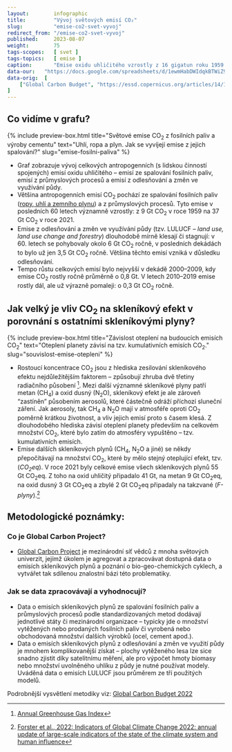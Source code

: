 ```yaml
---
layout:        infographic
title:         "Vývoj světových emisí CO₂"
slug:          "emise-co2-svet-vyvoj"
redirect_from: "/emise-co2-svet-vyvoj"
published:     2023-08-07
weight:        75
tags-scopes:   [ svet ]
tags-topics:   [ emise ]
caption:       "Emise oxidu uhličitého vzrostly z 16 gigatun roku 1959 na 41,1 gigatun v roce 2021. Z naprosté většiny nyní pochází ze spalování fosilních paliv a z průmyslových procesů."
data-our:   "https://docs.google.com/spreadsheets/d/1ewmHabDWIdqkBTWiZ9AAioxpz9D2jUZe_JjJy4QxfxE/edit#gid=1619786287"
data-orig:  [
    ["Global Carbon Budget", "https://essd.copernicus.org/articles/14/1917/2022/"]
]
---
```


## Co vidíme v grafu?
{% include preview-box.html
    title="Světové emise CO<sub>2</sub> z fosilních paliv a výroby cementu"
    text="Uhlí, ropa a plyn. Jak se vyvíjejí emise z jejich spalování?"
    slug="emise-fosilni-paliva"
%}
* Graf zobrazuje vývoj celkových antropogenních (s lidskou činností spojených) emisí oxidu uhličitého – emisí ze spalování fosilních paliv, emisí z průmyslových procesů a emisí z odlesňování a změn ve využívání půdy.
* Většina antropogenních emisí CO<sub>2</sub> pochází ze spalování fosilních paliv ([ropy, uhlí a zemního plynu](/emise-fosilni-paliva)) a z průmyslových procesů. Tyto emise v posledních 60 letech významně vzrostly: z 9 Gt CO<sub>2</sub> v roce 1959 na 37 Gt CO<sub>2</sub> v roce 2021.
* Emise z odlesňování a změn ve využívání půdy (tzv. LULUCF – _land use, land use change and forestry_) dlouhodobě mírně klesají či stagnují: v 60. letech se pohybovaly okolo 6 Gt CO<sub>2</sub> ročně, v posledních dekádách to bylo už jen 3,5 Gt CO<sub>2</sub> ročně. Většina těchto emisí vzniká v důsledku odlesňování.
* Tempo růstu celkových emisí bylo nejvyšší v dekádě 2000–2009, kdy emise CO<sub>2</sub> rostly ročně průměrně o 0,8 Gt. V letech 2010–2019 emise rostly dál, ale už výrazně pomaleji: o 0,3 Gt CO<sub>2</sub> ročně.

## Jak velký je vliv CO<sub>2</sub> na skleníkový efekt v porovnání s ostatními skleníkovými plyny?
{% include preview-box.html
    title="Závislost oteplení na budoucích emisích CO<sub>2</sub>"
    text="Oteplení planety závisí na tzv. kumulativních emisích CO<sub>2</sub>."
    slug="souvislost-emise-otepleni"
%}
* Rostoucí koncentrace CO<sub>2</sub> jsou z hlediska zesilování skleníkového efektu nejdůležitějším faktorem – způsobují zhruba dvě třetiny radiačního působení [^radiacnipusobeni]. Mezi další významné skleníkové plyny patří metan (CH<sub>4</sub>) a oxid dusný (N<sub>2</sub>O), skleníkový efekt je ale zároveň “zastíněn” působením aerosolů, které částečně odráží příchozí sluneční záření. Jak aerosoly, tak CH<sub>4</sub> a N<sub>2</sub>O mají v atmosféře oproti CO<sub>2</sub> poměrně krátkou životnost, a vliv jejich emisí proto s časem klesá. Z dlouhodobého hlediska závisí oteplení planety především na celkovém množství CO<sub>2</sub>, které bylo zatím do atmosféry vypuštěno – tzv. kumulativních emisích.
* Emise dalších skleníkových plynů (CH<sub>4</sub>, N<sub>2</sub>O a jiné) se někdy přepočítávají na množství CO<sub>2</sub>, které by mělo stejný oteplující efekt, tzv. (<glossary id="co2eq">_CO<sub>2</sub>eq_</glossary>). V roce 2021 byly celkové emise všech skleníkových plynů 55 Gt CO<sub>2</sub>eq. Z toho na oxid uhličitý připadalo 41 Gt, na metan 9 Gt CO<sub>2</sub>eq, na oxid dusný 3 Gt CO<sub>2</sub>eq a zbylé 2 Gt CO<sub>2</sub>eq připadaly na takzvané (<glossary id="cfchfc">_F-plyny_</glossary>).[^indicators]

## Metodologické poznámky:

### Co je Global Carbon Project?

* [Global Carbon Project](https://www.globalcarbonproject.org/about/index.htm) je mezinárodní síť vědců z mnoha světových univerzit, jejímž úkolem je agregovat a zpracovávat dostupná data o emisích skleníkových plynů a poznání o bio-geo-chemických cyklech, a vytvářet tak sdílenou znalostní bázi této problematiky.

### Jak se data zpracovávají a vyhodnocují?

* Data o emisích skleníkových plynů ze spalování fosilních paliv a průmyslových procesů podle standardizovaných metod dodávají jednotlivé státy či mezinárodní organizace – typicky jde o množství vytěžených nebo prodaných fosilních paliv či vyrobená nebo obchodovaná množství dalších výrobků (ocel, cement apod.).
* Data o emisích skleníkových plynů z odlesňování a změn ve využití půdy je mnohem komplikovanější získat – plochy vytěženého lesa lze sice snadno zjistit díky satelitnímu měření, ale pro výpočet hmoty biomasy nebo množství uvolněného uhlíku z půdy je nutné používat modely. Uváděná data o emisích LULUCF jsou průměrem ze tří použitých modelů.

Podrobnější vysvětlení metodiky viz: [Global Carbon Budget 2022](https://essd.copernicus.org/articles/14/4811/2022/)

[^radiacnipusobeni]: [Annual Greenhouse Gas Index](https://www.globalchange.gov/browse/indicators/annual-greenhouse-gas-index)
[^indicators]: [Forster et al., 2022: Indicators of Global Climate Change 2022: annual update of large-scale indicators of the state of the climate system and human influence](https://essd.copernicus.org/articles/15/2295/2023/essd-15-2295-2023.pdf)